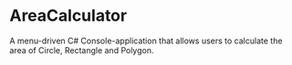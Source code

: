 # AreaCalculator
A menu-driven C# Console-application that allows users to calculate the area of Circle, Rectangle and Polygon.
